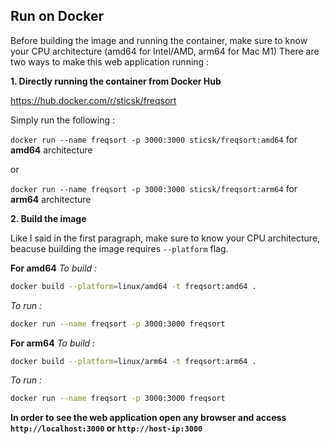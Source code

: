 ## Run on Docker

Before building the image and running the container, make sure to know your CPU architecture (amd64 for Intel/AMD, arm64 for Mac M1)
There are two ways to make this web application running :

**1. Directly running the container from Docker Hub**

https://hub.docker.com/r/sticsk/freqsort

Simply run the following : 

`docker run --name freqsort -p 3000:3000 sticsk/freqsort:amd64` for **amd64** architecture

or

`docker run --name freqsort -p 3000:3000 sticsk/freqsort:arm64` for **arm64** architecture


**2. Build the image**

Like I said in the first paragraph, make sure to know your CPU architecture, beacuse building the image requires `--platform` flag.

**For amd64**
*To build :*
```bash
docker build --platform=linux/amd64 -t freqsort:amd64 .
```
*To run :*
```bash
docker run --name freqsort -p 3000:3000 freqsort
```

**For arm64**
*To build :*
```bash
docker build --platform=linux/arm64 -t freqsort:arm64 .
```
*To run :*
```bash
docker run --name freqsort -p 3000:3000 freqsort
```

**In order to see the web application open any browser and access `http://localhost:3000` or `http://host-ip:3000`**


